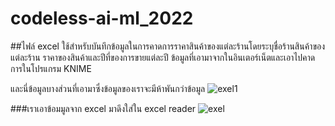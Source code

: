# codeless-ai-ml_2022
##ไฟล์ excel ใช้สำหรับบันทึกข้อมูลในการคาดการราคาสินค้าของแต่ละร้านโดยระบุชื่อร้านสินค้าของแต่ละร้าน
ราคาของสินค้าและปีที่ของการขายแต่ละปี ข้อมูลที่เอามาจากในอินเตอร์เน็ตและเอาไปคาดการในโปรแกรม KNIME

และนี่ข้อมูลบางส่วนที่เอามาซึ่งข้อมูลของเราจะมีห้าพันกว่าข้อมูล
![exel1](https://user-images.githubusercontent.com/127780181/225209524-18e722b8-12f4-485e-88fe-f42c41689049.png)

###เราเอาข้อมมูลจาก excel มาดึงใส่ใน excel reader
![exel](https://user-images.githubusercontent.com/127780181/225209894-be117da4-4c08-4500-b2ca-d55373923680.png)
